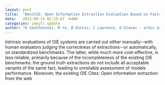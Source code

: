 ```yaml
---
layout: post
title:  "BenchIE: Open Information Extraction Evaluation Based on Facts, Not Tokens"
date:   2021-09-19 02:15:47 -0400
categories: jekyll update
author: "K Gashteovski, M Yu, B Kotnis, C Lawrence, G Glavas - arXiv preprint arXiv , 2021"
---
```

Intrinsic evaluations of OIE systems are carried out either manually--with human evaluators judging the correctness of extractions--or automatically, on standardized benchmarks. The latter, while much more cost-effective, is less reliable, primarily because of the incompleteness of the existing OIE benchmarks: the ground truth extractions do not include all acceptable variants of the same fact, leading to unreliable assessment of models  performance. Moreover, the existing OIE Cites: Open information extraction from the web
